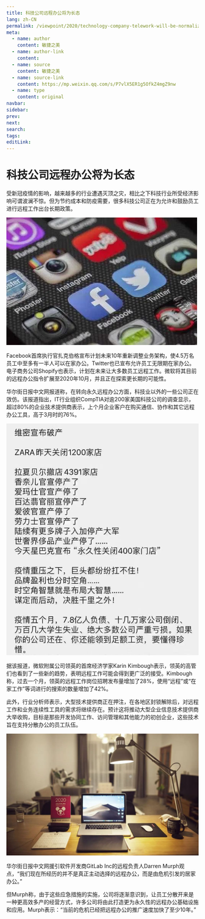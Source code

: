 ```yaml
---
title: 科技公司远程办公将为长态
lang: zh-CN
permalink: /viewpoint/2020/technology-company-telework-will-be-normalization
meta:
  - name: author
    content: 敏捷之美
  - name: author-link
    content: 
  - name: source
    content: 敏捷之美
  - name: source-link
    content: https://mp.weixin.qq.com/s/P7vlX5ER1g5OfkZ4mgZ9nw
  - name: type
    content: original
navbar:
sidebar:
prev:
next:
search:
tags:
editLink:
---
```

# 科技公司远程办公将为长态

<copyright :meta="$frontmatter.meta" />

受新冠疫情的影响，越来越多的行业遭遇灭顶之灾，相比之下科技行业所受经济影响可谓波澜不惊。但为节约成本和防疫需要，很多科技公司正在为允许和鼓励员工进行远程工作出台长期政策。

![](./tc.03.01.005/1.jpg)

Facebook首席执行官扎克伯格宣布计划未来10年重新调整业务架构，使4.5万名员工中至多有一半人可以在家办公。Twitter也已宣布允许员工无限期在家办公。电子商务公司Shopify也表示，计划在未来让大多数员工远程工作。微软将其目前的远程办公指令扩展至2020年10月，并且正在探索更长期的可能性。

华尔街日报中文网报道称，在转向永久远程办公方面，科技业以外的一些公司正在效仿。该报道指出，IT行业组织CompTIA对逾200家美国科技公司的调查显示，超过80%的企业技术提供商表示，上个月企业客户在购买通信、协作和其它远程办公工具，高于3月时的76%。

![](./tc.03.01.005/2.jpg)

据该报道，微软附属公司领英的首席经济学家Karin Kimbough表示，领英的高管们也看到了一些新的趋势，表明远程工作可能会得到更广泛的接受。Kimbough称，过去一个月，领英的远程工作岗位招聘发布量增加了28%，使用“远程”或“在家工作”等词进行的搜索的数量增加了42%。

此外，行业分析师表示，大型技术提供商正在押注，在各地区封锁解除后，对远程工作和业务连续性工具的需求将继续存在。预计这将推动大型企业信息技术提供商大举收购，目标是那些开发协同工作、访问管理和其他能力的初创企业，这些技术旨在支持分散办公的员工队伍。

![](./tc.03.01.005/3.jpg)

华尔街日报中文网援引软件开发商GitLab Inc的远程负责人Darren Murph观点，“我们现在所经历的并不是真正主动选择的远程办公，而是由危机引发的居家办公。”

但Murph称，由于这些应急措施的实施，公司将逐渐意识到，让员工分散开来是一种更高效多产的经营方式，许多公司将由此打造更为永久性的远程办公基础设施和应用。Murph表示：“当前的危机已经把远程办公的推广速度加快了至少10年。”
